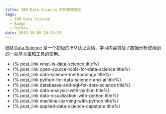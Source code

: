 ```yaml
---
title: IBM Data Science 系列课程笔记
tags:
  - IBM Data Science
  - Badge
  - Python
date: 2019-10-08 10:23:23
---
```


[IBM Data Science](https://www.coursera.org/professional-certificates/ibm-data-science) 是一个初级的IBM认证资格，学习内容包括了数据分析使用到的一些基本库和工具的使用。

 * {% post_link what-is-data-science  title%}
 * {% post_link open-source-tools-for-data-science  title%}
 * {% post_link data-science-methodology  title%}
 * {% post_link python-for-data-science-and-ai  title%}
 * {% post_link databases-and-sql-for-data-science  title%}
 * {% post_link data-analysis-with-python  title%}
 * {% post_link data-visualization-with-python  title%}
 * {% post_link machine-learning-with-python  title%}
 * {% post_link applied-data-science-capstone  title%}
